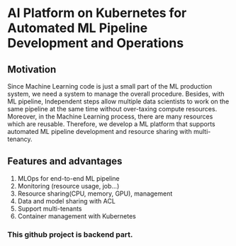 # AI Platform on Kubernetes for Automated ML Pipeline Development and Operations

## Motivation
Since Machine Learning code is just a small part of the ML production system, we need a system to manage the overall procedure. Besides, with ML pipeline, Independent steps allow multiple data scientists to work on the same pipeline at the same time without over-taxing compute resources. Moreover, in the Machine Learning process, there are many resources which are reusable. Therefore, we develop a ML platform that supports automated ML pipeline development and resource sharing with multi-tenancy.

## Features and advantages
1. MLOps for end-to-end ML pipeline
2. Monitoring (resource usage, job...)
3. Resource sharing(CPU, memory, GPU), management 
4. Data and model sharing with ACL
5. Support multi-tenants
6. Container management with Kubernetes
### This github project is backend part.
